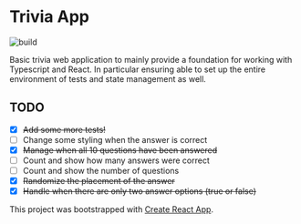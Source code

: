# Trivia App

![build](https://travis-ci.org/maccoda/ts-trivia.svg?branch=master)

Basic trivia web application to mainly provide a foundation for working with
Typescript and React. In particular ensuring able to set up the entire
environment of tests and state management as well.

## TODO

- [x] ~~Add some more tests!~~
- [ ] Change some styling when the answer is correct
- [X] ~~Manage when all 10 questions have been answered~~
- [ ] Count and show how many answers were correct
- [ ] Count and show the number of questions
- [X] ~~Randomize the placement of the answer~~
- [X] ~~Handle when there are only two answer options (true or false)~~

This project was bootstrapped with [Create React App](https://github.com/facebookincubator/create-react-app).
